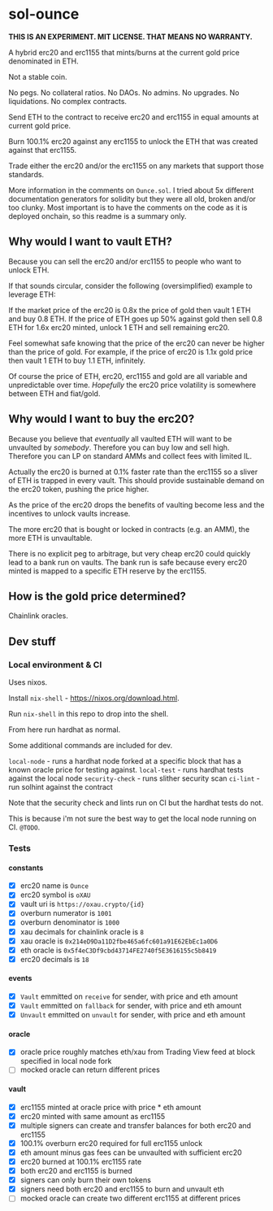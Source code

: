 # sol-ounce

**THIS IS AN EXPERIMENT. MIT LICENSE. THAT MEANS NO WARRANTY.**

A hybrid erc20 and erc1155 that mints/burns at the current gold price denominated in ETH.

Not a stable coin.

No pegs. No collateral ratios. No DAOs. No admins. No upgrades. No liquidations. No complex contracts.

Send ETH to the contract to receive erc20 and erc1155 in equal amounts at current gold price.

Burn 100.1% erc20 against any erc1155 to unlock the ETH that was created against that erc1155.

Trade either the erc20 and/or the erc1155 on any markets that support those standards.

More information in the comments on `Ounce.sol`.
I tried about 5x different documentation generators for solidity but they were all old, broken and/or too clunky.
Most important is to have the comments on the code as it is deployed onchain, so this readme is a summary only.

## Why would I want to vault ETH?

Because you can sell the erc20 and/or erc1155 to people who want to unlock ETH.

If that sounds circular, consider the following (oversimplified) example to leverage ETH:

If the market price of the erc20 is 0.8x the price of gold then vault 1 ETH and buy 0.8 ETH.
If the price of ETH goes up 50% against gold then sell 0.8 ETH for 1.6x erc20 minted, unlock 1 ETH and sell remaining erc20.

Feel somewhat safe knowing that the price of the erc20 can never be higher than the price of gold.
For example, if the price of erc20 is 1.1x gold price then vault 1 ETH to buy 1.1 ETH, infinitely.

Of course the price of ETH, erc20, erc1155 and gold are all variable and unpredictable over time.
_Hopefully_ the erc20 price volatility is somewhere between ETH and fiat/gold.

## Why would I want to buy the erc20?

Because you believe that _eventually_ all vaulted ETH will want to be unvaulted by _somebody_.
Therefore you can buy low and sell high.
Therefore you can LP on standard AMMs and collect fees with limited IL.

Actually the erc20 is burned at 0.1% faster rate than the erc1155 so a sliver of ETH is trapped in every vault.
This should provide sustainable demand on the erc20 token, pushing the price higher.

As the price of the erc20 drops the benefits of vaulting become less and the incentives to unlock vaults increase.

The more erc20 that is bought or locked in contracts (e.g. an AMM), the more ETH is unvaultable.

There is no explicit peg to arbitrage, but very cheap erc20 could quickly lead to a bank run on vaults.
The bank run is safe because every erc20 minted is mapped to a specific ETH reserve by the erc1155.

## How is the gold price determined?

Chainlink oracles.

## Dev stuff

### Local environment & CI

Uses nixos.

Install `nix-shell` - https://nixos.org/download.html.

Run `nix-shell` in this repo to drop into the shell.

From here run hardhat as normal.

Some additional commands are included for dev.

`local-node` - runs a hardhat node forked at a specific block that has a known oracle price for testing against.
`local-test` - runs hardhat tests against the local node
`security-check` - runs slither security scan
`ci-lint` - run solhint against the contract

Note that the security check and lints run on CI but the hardhat tests do not.

This is because i'm not sure the best way to get the local node running on CI. `@TODO`.

### Tests

#### constants

- [x] erc20 name is `Ounce`
- [x] erc20 symbol is `oXAU`
- [x] vault uri is `https://oxau.crypto/{id}`
- [x] overburn numerator is `1001`
- [x] overburn denominator is `1000`
- [x] xau decimals for chainlink oracle is `8`
- [x] xau oracle is `0x214eD9Da11D2fbe465a6fc601a91E62EbEc1a0D6`
- [x] eth oracle is `0x5f4eC3Df9cbd43714FE2740f5E3616155c5b8419`
- [x] erc20 decimals is `18`

#### events

- [x] `Vault` emmitted on `receive` for sender, with price and eth amount
- [x] `Vault` emmitted on `fallback` for sender, with price and eth amount
- [x] `Unvault` emmitted on `unvault` for sender, with price and eth amount

#### oracle

- [x] oracle price roughly matches eth/xau from Trading View feed at block specified in local node fork
- [ ] mocked oracle can return different prices

#### vault

- [x] erc1155 minted at oracle price with price * eth amount
- [x] erc20 minted with same amount as erc1155
- [x] multiple signers can create and transfer balances for both erc20 and erc1155
- [x] 100.1% overburn erc20 required for full erc1155 unlock
- [x] eth amount minus gas fees can be unvaulted with sufficient erc20
- [x] erc20 burned at 100.1% erc1155 rate
- [x] both erc20 and erc1155 is burned
- [x] signers can only burn their own tokens
- [x] signers need both erc20 and erc1155 to burn and unvault eth
- [ ] mocked oracle can create two different erc1155 at different prices
